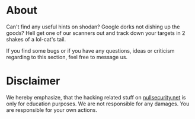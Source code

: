About
=====
Can't find any useful hints on shodan? Google dorks not dishing up the goods?
Hell get one of our scanners out and track down your targets in 2 shakes of a
lol-cat's tail.

If you find some bugs or if you have any questions, ideas or criticism regarding
to this section, feel free to message us.

Disclaimer
==========
We hereby emphasize, that the hacking related stuff on
[nullsecurity.net](http://nullsecurity.net) is only for education purposes.
We are not responsible for any damages. You are responsible for your own
actions.

